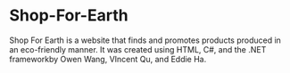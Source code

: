 # Shop-For-Earth

Shop For Earth is a website that finds and promotes products produced in an eco-friendly manner. 
It was created using HTML, C#, and the .NET frameworkby Owen Wang, VIncent Qu, and Eddie Ha. 

